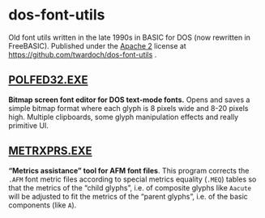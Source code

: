 # dos-font-utils
Old font utils written in the late 1990s in BASIC for DOS (now rewritten in FreeBASIC). Published under the [Apache 2](/LICENSE) license at https://github.com/twardoch/dos-font-utils . 

## [POLFED32.EXE](POLFED)
**Bitmap screen font editor for DOS text-mode fonts.** Opens and saves a simple bitmap format where each glyph is 8 pixels wide and 8-20 pixels high. Multiple clipboards, some glyph manipulation effects and really primitive UI.  

## [METRXPRS.EXE](METRXPRS)
**“Metrics assistance” tool for AFM font files**. This program corrects the `.AFM` font metric files according to special metrics equality (`.MEQ`) tables so that the metrics of the “child glyphs”, i.e. of composite glyphs like `Aacute` will be adjusted to fit the metrics of the “parent glyphs”, i.e. of the basic components (like `A`). 
